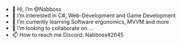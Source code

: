 - 👋 Hi, I’m @Nabboss
- 👀 I’m interested in C#, Web-Development and Game Development
- 🌱 I’m currently learning Software ergonomics, MVVM and more
- 💞️ I’m looking to collaborate on ...
- 📫 How to reach me Discord: Nabboss#2645
